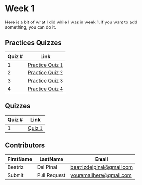 # Week 1

Here is a bit of what I did while I was in week 1. If you want to add something, you can do it.

## Practices Quizzes
Quiz # | Link 
--- | --- 
1 | [Practice Quiz 1][1]
2 | [Practice Quiz 2][2]
3 | [Practice Quiz 3][3]
4 | [Practice Quiz 4][4]

## Quizzes
Quiz # | Link 
--- | --- 
1 | [Quiz 1][5]

[1]: https://github.com/bea314/CourseraDS/blob/main/1_The%20Data%20Scientist's%20Toolbox/week%201/pq1.md "Practice Quiz 1"
[2]: https://github.com/bea314/CourseraDS/blob/main/1_The%20Data%20Scientist's%20Toolbox/week%201/pq2.md "Practice Quiz 2"
[3]: https://github.com/bea314/CourseraDS/blob/main/1_The%20Data%20Scientist's%20Toolbox/week%201/pq3.md "Practice Quiz 3"
[4]: https://github.com/bea314/CourseraDS/blob/main/1_The%20Data%20Scientist's%20Toolbox/week%201/pq4.md "Practice Quiz 4"
[5]: https://github.com/bea314/CourseraDS/blob/main/1_The%20Data%20Scientist's%20Toolbox/week%201/quiz1.md "Module One Summative Quiz"

## Contributors
FirstName | LastName | Email
--- | --- | ---
Beatriz |  Del Pinal |  <beatrizdelpinal@gmail.com>
Submit |  Pull Request | <youremailhere@gmail.com>
